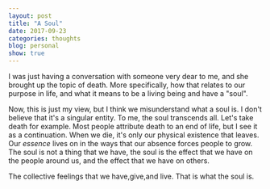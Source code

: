 ```yaml
---
layout: post
title: "A Soul"
date: 2017-09-23
categories: thoughts
blog: personal
show: true
---
```


I was just having a conversation with someone very dear to me, and she brought up the topic of death. More specifically, how that relates to our purpose in life, and what it means to be a living being and have a "soul".

Now, this is just my view, but I think we misunderstand what a soul is. I don't believe that it's a singular entity. To me, the soul transcends all. Let's take death for example. Most people attribute death to an end of life, but I see it as a continuation. When we die, it's only our physical existence that leaves. Our *essence* lives on in the ways that our absence forces people to grow. The soul is not a thing that we have, the soul is the effect that we have on the people around us, and the effect that we have on others.

The collective feelings that we have,give,and live. That is what the soul is.
